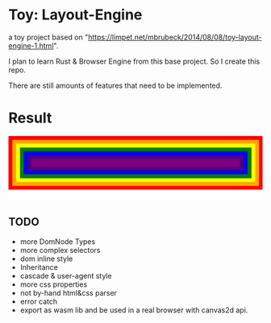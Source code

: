# Toy: Layout-Engine

a toy project based on "https://limpet.net/mbrubeck/2014/08/08/toy-layout-engine-1.html".

I plan to learn Rust & Browser Engine from this base project. So I create this repo. 

There are still amounts of features that need to be implemented.


# Result 

![result](./result.png)

## TODO

- more DomNode Types
- more complex selectors
- dom inline style
- Inheritance
- cascade & user-agent style
- more css properties
- not by-hand html&css parser 
- error catch
- export as wasm lib and be used in a real browser with canvas2d api.


